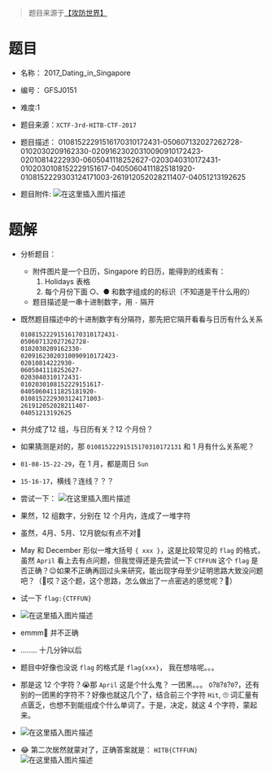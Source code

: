 > 题目来源于[【攻防世界】]( https://adworld.xctf.org.cn/challenges/list)

# 题目
- 名称： 2017_Dating_in_Singapore
- 编号： GFSJ0151
- 难度:1
- 题目来源：`XCTF-3rd-HITB-CTF-2017`
- 题目描述：
	01081522291516170310172431-050607132027262728-0102030209162330-02091623020310090910172423-02010814222930-0605041118252627-0203040310172431-0102030108152229151617-04050604111825181920-0108152229303124171003-261912052028211407-04051213192625

- 题目附件:
![在这里插入图片描述](https://img-blog.csdnimg.cn/5d916379c4f44a71a8612d7b10ffb3eb.png)

	

# 题解
- 分析题目： 
	- 附件图片是一个日历，Singapore 的日历，能得到的线索有：
	 	1. Holidays 表格
	 	2. 每个月份下面 ○、●  和数字组成的的标识（不知道是干什么用的）
	- 题目描述是一串十进制数字，用 `-` 隔开

- 既然题目描述中的十进制数字有分隔符，那先把它隔开看看与日历有什么关系
	```
	01081522291516170310172431-
	050607132027262728-
	0102030209162330-
	02091623020310090910172423-
	02010814222930-
	0605041118252627-
	0203040310172431-
	0102030108152229151617-
	04050604111825181920-
	0108152229303124171003-
	261912052028211407-
	04051213192625
	```
- 共分成了12 组，与日历有关？12 个月份？
- 如果猜测是对的，那 `01081522291515170310172131` 和 1 月有什么关系呢？
- `01-08-15-22-29`，在 1 月，都是周日 `Sun` 
- `15-16-17`，横线？连线？？？

- 尝试一下：
	![在这里插入图片描述](https://img-blog.csdnimg.cn/baaf1247e7fd4c24aacd9539edb13979.png)

- 果然，12 组数字，分别在 12 个月内，连成了一堆字符
- 虽然，4月、5月、12月貌似有点不对🤔
- May 和 December 形似一堆大括号 `{ xxx }`，这是比较常见的 `flag` 的格式，虽然 `April` 看上去有点问题，但我觉得还是先尝试一下 `CTFFUN` 这个 `flag` 是否正确？😉如果不正确再回过头来研究，能出现字母至少证明思路大致没问题吧？（🤣哎？这个题，这个思路，怎么做出了一点密逃的感觉呢？🤣）

- 试一下 `flag:{CTFFUN}` 
- ![在这里插入图片描述](https://img-blog.csdnimg.cn/7be5686d1bb14bd98a369f330a3f05ea.png)
- emmm🤔 并不正确

- ........ 十几分钟以后

- 题目中好像也没说 `flag` 的格式是 `flag{xxx}`， 我在想啥呢。。。
- 那是这 12 个字符？😭那 `April` 这是个什么鬼？ 一团黑。。。 `O`?`B`?`8`?`0`?，还有别的一团黑的字符不？好像也就这几个了，结合前三个字符 `Hit`, 🙄 词汇量有点匮乏，也想不到能组成个什么单词了。于是，决定，就这 4 个字符，蒙起来。

- ![在这里插入图片描述](https://img-blog.csdnimg.cn/915901c886474a0f9b27196686db3074.png)
- 😂 第二次居然就蒙对了，正确答案就是： `HITB{CTFFUN}`
![在这里插入图片描述](https://img-blog.csdnimg.cn/f0b53214a98944cdadc5a194d5de61a7.png)

